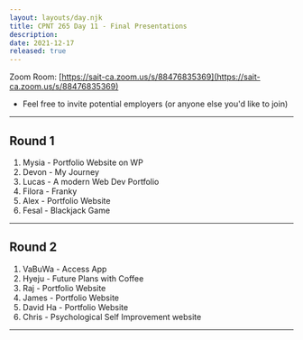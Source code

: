 ```yaml
---
layout: layouts/day.njk
title: CPNT 265 Day 11 - Final Presentations
description: 
date: 2021-12-17
released: true
---
```


Zoom Room: [https://sait-ca.zoom.us/s/88476835369](https://sait-ca.zoom.us/s/88476835369)
- Feel free to invite potential employers (or anyone else you'd like to join)

---

## Round 1
1. Mysia - Portfolio Website on WP
2. Devon - My Journey
3. Lucas - A modern Web Dev Portfolio
4. Filora - Franky
5. Alex - Portfolio Website
6. Fesal - Blackjack Game

---

## Round 2
1. VaBuWa - Access App
2. Hyeju - Future Plans with Coffee
3. Raj - Portfolio Website
4. James - Portfolio Website
5. David Ha - Portfolio Website
6. Chris - Psychological Self Improvement website

---
